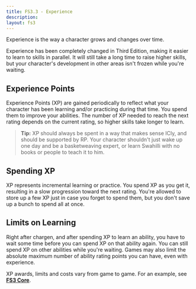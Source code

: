 ```yaml
---
title: FS3.3 - Experience
description: 
layout: fs3
---
```


Experience is the way a character grows and changes over time.  

Experience has been completely changed in Third Edition, making it easier to learn to skills in parallel.  It will still take a long time to raise higher skills, but your character's development in other areas isn't frozen while you're waiting.

## Experience Points

Experience Points (XP) are gained periodically to reflect what your character has been learning and/or practicing during that time.  You spend them to improve your abilities.  The number of XP needed to reach the next rating depends on the current rating, so higher skills take longer to learn.

> <i class="fa fa-cubes" aria-hidden="true"></i> **Tip:**  XP should always be spent in a way that makes sense ICly, and should be supported by RP.  Your character shouldn't just wake up one day and be a basketweaving expert, or learn Swahilli with no books or people to teach it to him.

## Spending XP

XP represents incremental learning or practice.  You spend XP as you get it, resulting in a slow progression toward the next rating.  You're allowed to store up a few XP just in case you forget to spend them, but you don't save up a bunch to spend all at once.

## Limits on Learning

Right after chargen, and after spending XP to learn an ability, you have to wait some time before you can spend XP on that ability again.  You can still spend XP on other abilities while you're waiting.  Games may also limit the absolute maximum number of ability rating points you can have, even with experience.

XP awards, limits and costs vary from game to game.  For an example, see **[FS3 Core](/fs3/fs3-3/core.html)**.
